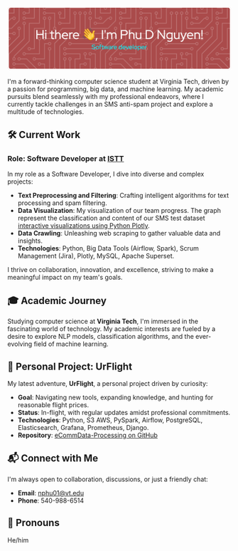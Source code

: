 ![Phu D Nguyen GitHub Header](github_picture.png)

I'm a forward-thinking computer science student at Virginia Tech, driven by a passion for programming, big data, and machine learning. My academic pursuits blend seamlessly with my professional endeavors, where I currently tackle challenges in an SMS anti-spam project and explore a multitude of technologies.

## 🛠️ Current Work
### Role: Software Developer at [ISTT](https://www.istt.com.vn/en/home/)
In my role as a Software Developer, I dive into diverse and complex projects:
- **Text Preprocessing and Filtering**: Crafting intelligent algorithms for text processing and spam filtering.
- **Data Visualization**: My visualization of our team progress. The graph represent the classification and content of our SMS test dataset [interactive visualizations using Python Plotly](link-to-your-plotly-visualization).
- **Data Crawling**: Unleashing web scraping to gather valuable data and insights.
- **Technologies**: Python, Big Data Tools (Airflow, Spark), Scrum Management (Jira), Plotly, MySQL, Apache Superset.

I thrive on collaboration, innovation, and excellence, striving to make a meaningful impact on my team's goals.

## 🎓 Academic Journey
Studying computer science at **Virginia Tech**, I'm immersed in the fascinating world of technology. My academic interests are fueled by a desire to explore NLP models, classification algorithms, and the ever-evolving field of machine learning.

## 🚀 Personal Project: UrFlight
My latest adventure, **UrFlight**, a personal project driven by curiosity:
- **Goal**: Navigating new tools, expanding knowledge, and hunting for reasonable flight prices.
- **Status**: In-flight, with regular updates amidst professional commitments.
- **Technologies**: Python, S3 AWS, PySpark, Airflow, PostgreSQL, Elasticsearch, Grafana, Prometheus, Django.
- **Repository**: [eCommData-Processing on GitHub](https://github.com/DucPhuNguyen0412/eCommData-Processing)

## 📬 Connect with Me
I'm always open to collaboration, discussions, or just a friendly chat:
- **Email**: [nphu01@vt.edu](mailto:nphu01@vt.edu)
- **Phone**: 540-988-6514

## 🙋 Pronouns
He/him
